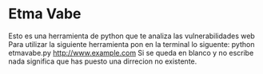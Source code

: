 # Etma Vabe
Esto es una herramienta de python que te analiza las vulnerabilidades web
Para utilizar la siguiente herramienta pon en la terminal lo siguente: python etmavabe.py http://www.example.com
Si se queda en blanco y no escribe nada significa que has puesto una dirrecion no existente.

